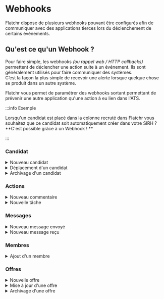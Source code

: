 # Webhooks

Flatchr dispose de plusieurs webhooks pouvant être configurés afin de communiquer avec des applications tierces lors du déclenchement de certains évènements.

## Qu'est ce qu'un Webhook ? 

Pour faire simple, les webhooks *(ou rappel web / HTTP callbacks)* permettent de déclencher une action suite à un événement. Ils sont généralement utilisés pour faire communiquer des systèmes.  
C’est la façon la plus simple de recevoir une alerte lorsque quelque chose se produit dans un autre système.  

Flatchr vous permet de paramétrer des webhooks sortant permettant de prévenir une autre application qu'une action à eu lien dans l'ATS.


:::info Exemple

Lorsqu'un candidat est placé dans la colonne recruté dans Flatchr vous souhaitez que ce candidat soit automatiquement créer dans votre SIRH ?  
**C'est possible grâce à un Webhook ! **

:::



### Candidat
<details>
  <summary> Nouveau candidat </summary>
    This is the detailed content
</details>
<details>
  <summary> Déplacement d'un candidat </summary>
    This is the detailed content
</details>
<details>
  <summary> Archivage d'un candidat </summary>
    This is the detailed content
</details>

### Actions 
<details>
  <summary> Nouveau commentaire </summary>
    This is the detailed content
</details>
<details>
  <summary> Nouvelle tâche  </summary>
    This is the detailed content
</details>

### Messages
<details>
  <summary> Nouveau message envoyé </summary>
    This is the detailed content
</details>
<details>
  <summary> Nouveau message reçu </summary>
    This is the detailed content
</details>

### Membres
<details>
  <summary> Ajout d'un membre </summary>
    This is the detailed content
</details>

### Offres
<details>
  <summary> Nouvelle offre </summary>
    This is the detailed content
</details>
<details>
  <summary> Mise à jour d'une offre </summary>
    This is the detailed content
</details>
<details>
  <summary> Archivage d'une offre </summary>
    This is the detailed content
</details>

